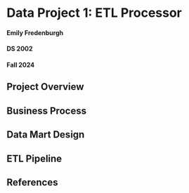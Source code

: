 # Data Project 1: ETL Processor
#### Emily Fredenburgh
#### DS 2002
#### Fall 2024
## Project Overview

## Business Process

## Data Mart Design

## ETL Pipeline

## References
